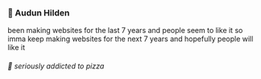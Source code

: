 ### :cowboy_hat_face: Audun Hilden 
been making websites for the last 7 years and people seem to like it so imma keep making websites for the next 7 years and hopefully people will like it
###### :pizza: seriously addicted to pizza


